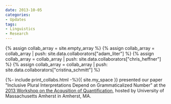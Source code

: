 ```yaml
---
date: 2013-10-05
categories:
- Updates
tags:
- Linguistics
- Research
---
```


{% assign collab_array = site.empty_array %}
{% assign collab_array = collab_array | push: site.data.collaborators["adam_liter"] %}
{% assign collab_array = collab_array | push: site.data.collaborators["chris_heffner"] %}
{% assign collab_array = collab_array | push: site.data.collaborators["cristina_schmitt"] %}

{%- include print_collabs.html -%}{{ site.my_space }}
presented our paper "Inclusive Plural Interpretations Depend on Grammaticalized Number" at the <a href="https://blogs.umass.edu/moiry/2013/09/04/schedule/">2013 Workshop on the Acqusition of Quantification</a>, hosted by University of Massachusetts Amherst in Amherst, MA.

<!-- more -->

